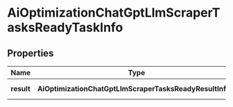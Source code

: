 # AiOptimizationChatGptLlmScraperTasksReadyTaskInfo

## Properties

| Name | Type | Description | Notes |
|------------ | ------------- | ------------- | -------------|
**result** | **AiOptimizationChatGptLlmScraperTasksReadyResultInfo[]** | array of results |[optional]|